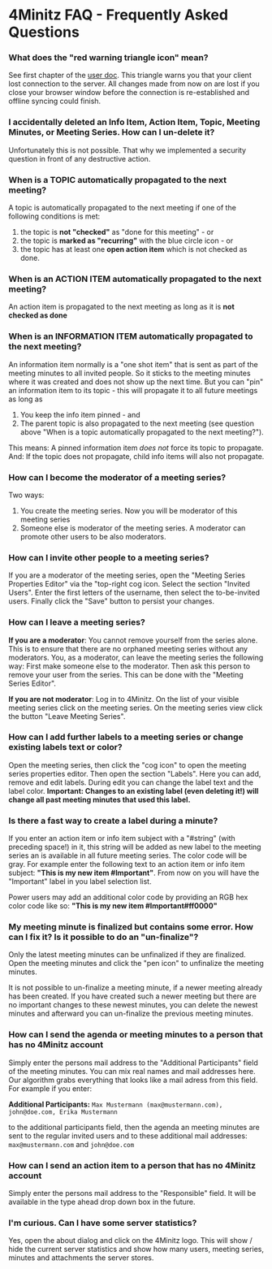 # 4Minitz FAQ - Frequently Asked Questions

### What does the "red warning triangle icon" mean?
See first chapter of the [user doc](user/usermanual.md). This triangle warns you that your client lost connection to the server. All changes made from now on are lost if you close your browser window before the connection is re-established and offline syncing could finish.


### I accidentally deleted an Info Item, Action Item, Topic, Meeting Minutes, or Meeting Series. How can I un-delete it?
 Unfortunately this is not possible. That why we implemented a security question in front of any destructive action.

### When is a TOPIC automatically propagated to the next meeting?
  A topic is automatically propagated to the next meeting if one of the following conditions is met:
  1. the topic is **not "checked"** as "done for this meeting" - or
  1. the topic is **marked as "recurring"** with the blue circle icon - or
  1. the topic has at least one **open action item** which is not checked as done.

   
### When is an ACTION ITEM automatically propagated to the next meeting?
 An action item is propagated to the next meeting as long as it is **not checked as done**
 
 
### When is an INFORMATION ITEM automatically propagated to the next meeting?
 An information item normally is a "one shot item" that is sent as part of the meeting minutes to all invited people. So it sticks to the meeting minutes where it was created and does not show up the next time. But you can "pin" an information item to its topic - this will propagate it to all future meetings as long as
 1. You keep the info item pinned - and
 1. The parent topic is also propagated to the next meeting (see question above "When is a topic automatically propagated to the next meeting?").
  
 This means: A pinned information item *does not* force its topic to propagate. And: If the topic does not propagate, child info items will also not propagate.   
 
 
### How can I become the moderator of a meeting series?
 Two ways:
 1. You create the meeting series. Now you will be moderator of this meeting series
 1. Someone else is moderator of the meeting series. A moderator can promote other users to be also moderators.
 
 
### How can I invite other people to a meeting series?
 If you are a moderator of the meeting series, open the "Meeting Series Properties Editor" via the "top-right cog icon. Select the section "Invited Users". Enter the first letters of the username, then select the to-be-invited users. Finally click the "Save" button to persist your changes.
 
   
### How can I leave a meeting series?
**If you are a moderator**: You cannot remove yourself from the series alone. This is to ensure that there are no orphaned meeting series without any moderators. You, as a moderator, can leave the meeting series the following way: First make someone else to the moderator. Then ask this person to remove your user from the series. This can be done with the "Meeting Series Editor".

 **If you are not moderator**: Log in to 4Minitz. On the list of your visible meeting series click on the meeting series. On the meeting series view click the button "Leave Meeting Series".  
 
 
### How can I add further labels to a meeting series or change existing labels text or color?
 Open the meeting series, then click the "cog icon" to open the meeting series properties editor. Then open the section "Labels". Here you can add, remove and edit labels. During edit you can change the label text and the label color.
 **Important: Changes to an existing label (even deleting it!) will change all past meeting minutes that used this label.**
 
### Is there a fast way to create a label during a minute?
 If you enter an action item or info item subject with a "#string" (with preceding space!) in it, this string will be added as new label to the meeting series an is available in all future meeting series. The color code will be gray.
 For example enter the following text to an action item or info item subject: **"This is my new item #Important"**. From now on you will have the "Important" label in you label selection list.
 
 Power users may add an additional color code by providing an RGB hex color code like so: **"This is my new item #Important#ff0000"**
 
 
### My meeting minute is finalized but contains some error. How can I fix it? Is it possible to do an "un-finalize"?
 Only the latest meeting minutes can be unfinalized if they are finalized. Open the meeting minutes and click the "pen icon" to unfinalize the meeting minutes.
 
It is not possible to un-finalize a meeting minute, if a newer meeting already has been created. If you have created such a newer meeting but there are no important changes to these newest minutes, you can delete the newest minutes and afterward you can un-finalize the previous meeting minutes.


### How can I send the agenda or meeting minutes to a person that has no 4Minitz account
 Simply enter the persons mail address to the "Additional Participants" field of the meeting minutes.
 You can mix real names and mail addresses here. Our algorithm grabs everything
 that looks like a mail adress from this field. For example if you enter: 
 
 **Additional Participants:** ```Max Mustermann (max@mustermann.com), john@doe.com, Erika Mustermann```
 
 to the
 additional participants field, then the agenda an meeting minutes are sent to
  the regular invited users and to these additional mail addresses: 
  ```max@mustermann.com``` and ```john@doe.com```

### How can I send an action item to a person that has no 4Minitz account
Simply enter the persons mail address to the "Responsible" field.
It will be available in the type ahead drop down box in the future.

### I'm curious. Can I have some server statistics?
Yes, open the about dialog and click on the 4Minitz logo. This
will show / hide the current server statistics and show how many
users, meeting series, minutes and attachments the server stores.

